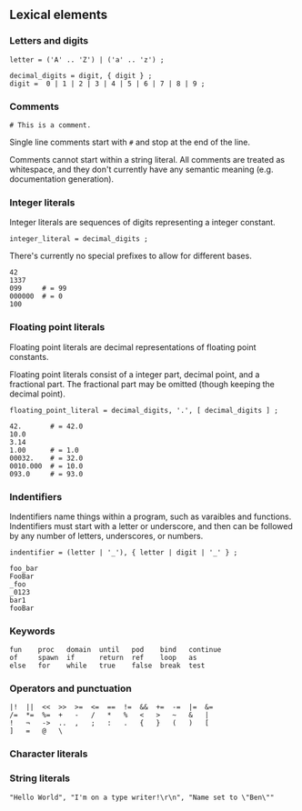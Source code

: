 ## Lexical elements

### Letters and digits

```
letter = ('A' .. 'Z') | ('a' .. 'z') ;

decimal_digits = digit, { digit } ;
digit =  0 | 1 | 2 | 3 | 4 | 5 | 6 | 7 | 8 | 9 ;
```

### Comments

```mank
# This is a comment.
```

Single line comments start with `#` and stop at the end of the line.


Comments cannot start within a string literal.
All comments are treated as whitespace, and they don't currently have any semantic meaning (e.g. documentation generation).

<!-- <div class="page"/> -->

### Integer literals

Integer literals are sequences of digits representing a integer constant.

```
integer_literal = decimal_digits ;
```

There's currently no special prefixes to allow for different bases.

```mank
42
1337
099     # = 99
000000  # = 0
100
```

### Floating point literals

Floating point literals are decimal representations of floating point constants.


Floating point literals consist of a integer part, decimal point, and a fractional part. The fractional part may be omitted (though keeping the decimal point).

```
floating_point_literal = decimal_digits, '.', [ decimal_digits ] ;
```

```mank
42.       # = 42.0
10.0
3.14
1.00      # = 1.0
00032.    # = 32.0
0010.000  # = 10.0
093.0     # = 93.0
```

### Indentifiers

Indentifiers name things within a program, such as varaibles and functions. Indentifiers must start with a letter or underscore, and then can be followed by any number of letters, underscores, or numbers.

```
indentifier = (letter | '_'), { letter | digit | '_' } ;
```

```mank
foo_bar
FooBar
_foo
_0123
bar1
fooBar
```

### Keywords

```
fun    proc   domain  until   pod    bind   continue
of     spawn  if      return  ref    loop   as
else   for    while   true    false  break  test
```

### Operators and punctuation

```
|!  ||  <<  >>  >=  <=  ==  !=  &&  +=  -=  |=  &=
/=  *=  %=  +   -   /   *   %   <   >   ~   &   |
!   ¬   ->  ..  ,   ;   :   .   {   }   (   )   [
]   =   @   \
```

### Character literals

### String literals

```mank
"Hello World", "I'm on a type writer!\r\n", "Name set to \"Ben\""
```
